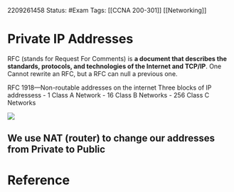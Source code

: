 2209261458
	Status: #Exam
		Tags: [[CCNA 200-301]] [[Networking]]

# Private IP Addresses
 RFC (stands for Request For Comments) is **a document that describes the standards, protocols, and technologies of the Internet and TCP/IP**.  One Cannot rewrite an RFC, but a RFC can null a previous one.

RFC 1918—Non-routable addresses on the internet
	Three blocks of IP addressess
		- 1 Class A Network
		- 16 Class B Networks
		- 256 Class C Networks

<img src = "https://i.gyazo.com/d9c1f94bbbde9eb15cc433356f85be74.png">

We use NAT (router) to change our addresses from Private to Public
---
# Reference